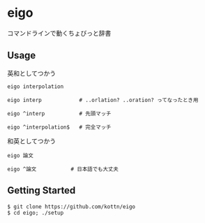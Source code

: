 # eigo
コマンドラインで動くちょびっと辞書

## Usage
英和としてつかう
```
eigo interpolation

eigo interp            # ..orlation? ..oration? ってなったとき用

eigo ^interp           # 先頭マッチ

eigo ^interpolation$   # 完全マッチ
```

和英としてつかう
```
eigo 論文

eigo ^論文           # 日本語でも大丈夫
```

## Getting Started
```
$ git clone https://github.com/kottn/eigo
$ cd eigo; ./setup
```
